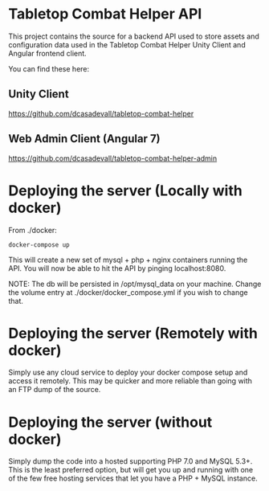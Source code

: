 # Tabletop Combat Helper API

This project contains the source for a backend API used to store assets and configuration data
used in the Tabletop Combat Helper Unity Client and Angular frontend client.

You can find these here:

  ## Unity Client

  https://github.com/dcasadevall/tabletop-combat-helper

  ## Web Admin Client (Angular 7)

  https://github.com/dcasadevall/tabletop-combat-helper-admin

# Deploying the server (Locally with docker)

From ./docker:

    docker-compose up
  
This will create a new set of mysql + php + nginx containers running the API.
You will now be able to hit the API by pinging localhost:8080.

NOTE: The db will be persisted in /opt/mysql_data on your machine.
Change the volume entry at ./docker/docker_compose.yml if you wish to change that.

# Deploying the server (Remotely with docker)

Simply use any cloud service to deploy your docker compose setup and access it remotely. This may be quicker and more reliable than going with an FTP dump of the source.

# Deploying the server (without docker)

Simply dump the code into a hosted supporting PHP 7.0 and MySQL 5.3+. This is the least preferred option, but will get you up and running with one of the few free hosting services that let you have a PHP + MySQL instance.
